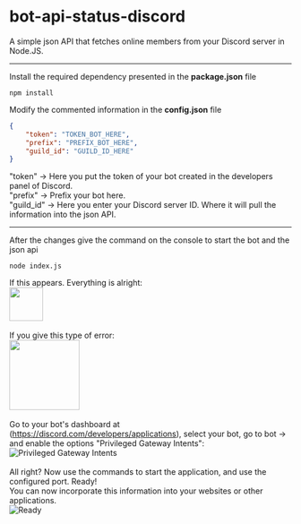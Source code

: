 # bot-api-status-discord
A simple json API that fetches online members from your Discord server in Node.JS.

---
Install the required dependency presented in the **package.json** file
```
npm install
```
Modify the commented information in the **config.json** file
```json
{
    "token": "TOKEN_BOT_HERE",
    "prefix": "PREFIX_BOT_HERE",
    "guild_id": "GUILD_ID_HERE"
}
```
"token" -> Here you put the token of your bot created in the developers panel of Discord.<br/>
"prefix" -> Prefix your bot here.<br/>
"guild_id" -> Here you enter your Discord server ID. Where it will pull the information into the json API.

---
After the changes give the command on the console to start the bot and the json api
```
node index.js
```
If this appears. Everything is alright:<br/>
<img height="60" src="https://i.imgur.com/8pZPNY5.png"/><br/><br/>
If you give this type of error:<br/>
<img height="125" src="https://i.imgur.com/Rj4FIvj.png"/><br/><br/>
Go to your bot's dashboard at (https://discord.com/developers/applications), select your bot, go to bot -> and enable the options "Privileged Gateway Intents":<br/>
![Privileged Gateway Intents](https://user-images.githubusercontent.com/48892662/131727318-67856d95-7b48-4e47-bc8e-afccded0aad8.png)<br/><br/>
All right? Now use the commands to start the application, and use the configured port. Ready!<br/>
You can now incorporate this information into your websites or other applications.<br/>
![Ready](https://user-images.githubusercontent.com/48892662/131727678-0ff37832-98d1-40ee-82e4-af83398028a7.png)
